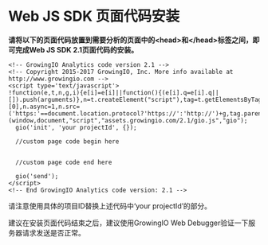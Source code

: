 # Web JS SDK 页面代码安装

**请将以下的页面代码放置到需要分析的页面中的&lt;head&gt;和&lt;/head&gt;标签之间，即可完成Web JS SDK 2.1页面代码的安装。**

```text
<!-- GrowingIO Analytics code version 2.1 -->
<!-- Copyright 2015-2017 GrowingIO, Inc. More info available at http://www.growingio.com -->
<script type='text/javascript'>
!function(e,t,n,g,i){e[i]=e[i]||function(){(e[i].q=e[i].q||[]).push(arguments)},n=t.createElement("script"),tag=t.getElementsByTagName("script")[0],n.async=1,n.src=('https:'==document.location.protocol?'https://':'http://')+g,tag.parentNode.insertBefore(n,tag)}(window,document,"script","assets.growingio.com/2.1/gio.js","gio");
  gio('init', 'your projectId', {});

  //custom page code begin here


  //custom page code end here

  gio('send');
</script>
<!-- End GrowingIO Analytics code version: 2.1 -->
```

请注意使用具体的项目ID替换上述代码中‘your projectId’的部分。

建议在安装页面代码结束之后，建议使用GrowingIO Web Debugger验证一下服务器请求发送是否正常。

